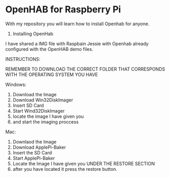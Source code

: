 OpenHAB for Raspberry Pi
=========================
With my repository you will learn how to install Openhab for anyone.

1. Installing OpenHab

I have shared a IMG file with Raspbain Jessie with Openhab already configured with the OpenHAB demo files.

INSTRUCTIONS:

REMEMBER TO DOWNLOAD THE CORRECT FOLDER THAT CORRESPONDS WITH THE OPERATING SYSTEM YOU HAVE

Windows:
1. Download the Image
2. Download Win32DiskImager
3. Insert SD Card
4. Start Wind32DiskImager
5. locate the image I have given you
6. and start the imaging proccess

Mac:
1. Downlaod the Image
2. Download ApplePi-Baker
3. Insert the SD Card
4. Start ApplePi-Baker
5. Locate the Image I have given you UNDER THE RESTORE SECTION
6. after you have located it press the restore button.
